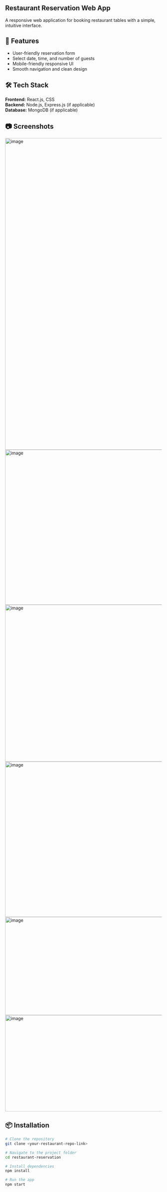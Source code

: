 ## **Restaurant Reservation Web App**
A responsive web application for booking restaurant tables with a simple, intuitive interface.

## 🚀 Features
- User-friendly reservation form
- Select date, time, and number of guests
- Mobile-friendly responsive UI
- Smooth navigation and clean design

## 🛠 Tech Stack
**Frontend:** React.js, CSS  
**Backend:** Node.js, Express.js (if applicable)  
**Database:** MongoDB (if applicable)

## 📷 Screenshots
<img width="1919" height="1003" alt="image" src="https://github.com/user-attachments/assets/e55ca18e-be07-40ef-95c0-613563006106" />
<img width="958" height="499" alt="image" src="https://github.com/user-attachments/assets/81527244-7d05-4cc3-82a0-edb19eb3ad9d" />
<img width="958" height="505" alt="image" src="https://github.com/user-attachments/assets/d3be0966-1af1-41bb-91fd-5a2ca4c8302d" />
<img width="959" height="500" alt="image" src="https://github.com/user-attachments/assets/791a7d7a-e5ab-4f1c-a8d5-892b4dda7a16" />
<img width="887" height="316" alt="image" src="https://github.com/user-attachments/assets/ad2d5318-385a-4e25-84e4-9fdf4ae796d7" />
<img width="706" height="310" alt="image" src="https://github.com/user-attachments/assets/f62aa9b4-8bf1-4a2d-8957-22ae7641534c" />


## 📦 Installation
```bash
# Clone the repository
git clone <your-restaurant-repo-link>

# Navigate to the project folder
cd restaurant-reservation

# Install dependencies
npm install

# Run the app
npm start
